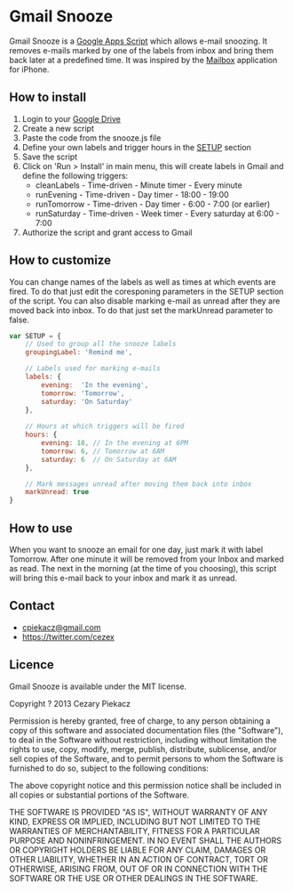 Gmail Snooze
============

Gmail Snooze is a [Google Apps Script](https://developers.google.com/apps-script/) which allows e-mail snoozing. It removes e-mails marked by one of the labels from inbox and bring them back later at a predefined time. It was inspired by the [Mailbox](http://www.mailboxapp.com) application for iPhone.

How to install
--------------

1. Login to your [Google Drive](http://drive.google.com)
2. Create a new script
3. Paste the code from the snooze.js file
4. Define your own labels and trigger hours in the [SETUP](#how-to-customize) section
5. Save the script
6. Click on 'Run > Install' in main menu, this will create labels in Gmail and define the following triggers:
	- cleanLabels - Time-driven - Minute timer - Every minute
	- runEvening - Time-driven - Day timer - 18:00 - 19:00
	- runTomorrow - Time-driven - Day timer - 6:00 - 7:00 (or earlier)
	- runSaturday - Time-driven - Week timer - Every saturday at 6:00 - 7:00
7. Authorize the script and grant access to Gmail

How to customize
----------------

You can change names of the labels as well as times at which events are fired. To do that just edit the coresponing parameters in the SETUP section of the script. You can also disable marking e-mail as unread after they are moved back into inbox. To do that just set the markUnread parameter to false.

``` js
var SETUP = {
	// Used to group all the snooze labels
	groupingLabel: 'Remind me',

	// Labels used for marking e-mails
	labels: {
		evening:  'In the evening',
		tomorrow: 'Tomorrow',
		saturday: 'On Saturday' 
	},
	
	// Hours at which triggers will be fired
	hours: {
		evening: 18, // In the evening at 6PM
		tomorrow: 6, // Tomorrow at 6AM
		saturday: 6  // On Saturday at 6AM
	},

	// Mark messages unread after moving them back into inbox
	markUnread: true
}
```

How to use
----------

When you want to snooze an email for one day, just mark it with label Tomorrow. After one minute it will be removed from your Inbox and marked as read. The next in the morning (at the time of you choosing), this script will bring this e-mail back to your inbox and mark it as unread.

Contact
-------

* cpiekacz@gmail.com
* https://twitter.com/cezex

Licence
-------

Gmail Snooze is available under the MIT license.

Copyright ? 2013 Cezary Piekacz

Permission is hereby granted, free of charge, to any person obtaining a copy of this software and associated documentation files (the "Software"), to deal in the Software without restriction, including without limitation the rights to use, copy, modify, merge, publish, distribute, sublicense, and/or sell copies of the Software, and to permit persons to whom the Software is furnished to do so, subject to the following conditions:

The above copyright notice and this permission notice shall be included in all copies or substantial portions of the Software.

THE SOFTWARE IS PROVIDED "AS IS", WITHOUT WARRANTY OF ANY KIND, EXPRESS OR IMPLIED, INCLUDING BUT NOT LIMITED TO THE WARRANTIES OF MERCHANTABILITY, FITNESS FOR A PARTICULAR PURPOSE AND NONINFRINGEMENT. IN NO EVENT SHALL THE AUTHORS OR COPYRIGHT HOLDERS BE LIABLE FOR ANY CLAIM, DAMAGES OR OTHER LIABILITY, WHETHER IN AN ACTION OF CONTRACT, TORT OR OTHERWISE, ARISING FROM, OUT OF OR IN CONNECTION WITH THE SOFTWARE OR THE USE OR OTHER DEALINGS IN THE SOFTWARE.